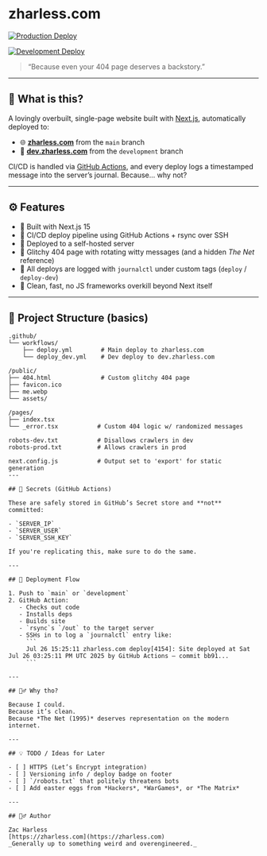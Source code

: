 # zharless.com

[![Production Deploy](https://github.com/czzc/zharlesscom/actions/workflows/deploy.yml/badge.svg)](https://github.com/czzc/zharlesscom/actions/workflows/deploy.yml)

[![Development Deploy](https://github.com/czzc/zharlesscom/actions/workflows/deploy_dev.yml/badge.svg)](https://github.com/czzc/zharlesscom/actions/workflows/deploy_dev.yml)


> “Because even your 404 page deserves a backstory.”

---

## 🧠 What is this?

A lovingly overbuilt, single-page website built with [Next.js](https://nextjs.org), automatically deployed to:

- 🌐 [**zharless.com**](https://zharless.com) from the `main` branch  
- 🧪 [**dev.zharless.com**](https://dev.zharless.com) from the `development` branch

CI/CD is handled via [GitHub Actions](https://github.com/features/actions), and every deploy logs a timestamped message into the server’s journal. Because... why not?

---

## ⚙️ Features

- 🧱 Built with Next.js 15
- 🚀 CI/CD deploy pipeline using GitHub Actions + rsync over SSH
- 🐧 Deployed to a self-hosted server
- 🧠 Glitchy 404 page with rotating witty messages (and a hidden *The Net* reference)
- 📜 All deploys are logged with `journalctl` under custom tags (`deploy` / `deploy-dev`)
- 💅 Clean, fast, no JS frameworks overkill beyond Next itself

---

## 📁 Project Structure (basics)

```
.github/
└── workflows/
    ├── deploy.yml        # Main deploy to zharless.com
    └── deploy_dev.yml    # Dev deploy to dev.zharless.com

/public/
├── 404.html              # Custom glitchy 404 page
├── favicon.ico
├── me.webp
└── assets/

/pages/
├── index.tsx
└── _error.tsx           # Custom 404 logic w/ randomized messages

robots-dev.txt           # Disallows crawlers in dev
robots-prod.txt          # Allows crawlers in prod

next.config.js           # Output set to 'export' for static generation
---

## 🔐 Secrets (GitHub Actions)

These are safely stored in GitHub’s Secret store and **not** committed:

- `SERVER_IP`
- `SERVER_USER`
- `SERVER_SSH_KEY`

If you're replicating this, make sure to do the same.

---

## 🤖 Deployment Flow

1. Push to `main` or `development`
2. GitHub Action:
   - Checks out code
   - Installs deps
   - Builds site
   - `rsync`s `/out` to the target server
   - SSHs in to log a `journalctl` entry like:
     ```
     Jul 26 15:25:11 zharless.com deploy[4154]: Site deployed at Sat Jul 26 03:25:11 PM UTC 2025 by GitHub Actions — commit bb91...
     ```

---

## 🤷‍♂️ Why tho?

Because I could.  
Because it’s clean.  
Because *The Net (1995)* deserves representation on the modern internet.

---

## 💡 TODO / Ideas for Later

- [ ] HTTPS (Let’s Encrypt integration)
- [ ] Versioning info / deploy badge on footer
- [ ] `/robots.txt` that politely threatens bots
- [ ] Add easter eggs from *Hackers*, *WarGames*, or *The Matrix*

---

## 🧙‍♂️ Author

Zac Harless  
[https://zharless.com](https://zharless.com)  
_Generally up to something weird and overengineered._



